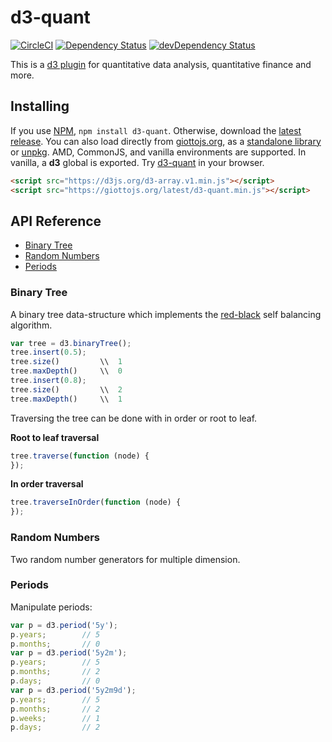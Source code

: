 # d3-quant

[![CircleCI](https://circleci.com/gh/quantmind/d3-quant.svg?style=svg)](https://circleci.com/gh/quantmind/d3-quant)
[![Dependency Status](https://david-dm.org/quantmind/d3-quant.svg)](https://david-dm.org/quantmind/d3-quant)
[![devDependency Status](https://david-dm.org/quantmind/d3-quant/dev-status.svg)](https://david-dm.org/quantmind/d3-quant#info=devDependencies)

This is a [d3 plugin](https://bost.ocks.org/mike/d3-plugin/) for quantitative
data analysis, quantitative finance and more.

## Installing

If you use [NPM](https://www.npmjs.com/package/d3-quant), ``npm install d3-quant``.
Otherwise, download the [latest release](https://github.com/quantmind/d3-quant/releases).
You can also load directly from [giottojs.org](https://giottojs.org),
as a [standalone library](https://giottojs.org/latest/d3-quant.js) or
[unpkg](https://unpkg.com/d3-quant/).
AMD, CommonJS, and vanilla environments are supported. In vanilla, a **d3** global is exported.
Try [d3-quant](https://runkit.com/npm/d3-quant) in your browser.
```html
<script src="https://d3js.org/d3-array.v1.min.js"></script>
<script src="https://giottojs.org/latest/d3-quant.min.js"></script>
```

## API Reference

* [Binary Tree]
* [Random Numbers]
* [Periods]


### Binary Tree

A binary tree data-structure which implements the [red-black](https://en.wikipedia.org/wiki/Red%E2%80%93black_tree)
self balancing algorithm.
```javascript
var tree = d3.binaryTree();
tree.insert(0.5);
tree.size()         \\  1
tree.maxDepth()     \\  0
tree.insert(0.8);
tree.size()         \\  2
tree.maxDepth()     \\  1
```

Traversing the tree can be done with in order or root to leaf.

**Root to leaf traversal**
```javascript
tree.traverse(function (node) {
}); 
```

**In order traversal**
```javascript
tree.traverseInOrder(function (node) {
}); 
```

### Random Numbers

Two random number generators for multiple dimension.


### Periods

Manipulate periods:
```javascript
var p = d3.period('5y');
p.years;        // 5
p.months;       // 0
var p = d3.period('5y2m');
p.years;        // 5
p.months;       // 2
p.days;         // 0
var p = d3.period('5y2m9d');
p.years;        // 5
p.months;       // 2
p.weeks;        // 1
p.days;         // 2
```

[Binary Tree]: #binary-tree
[Random Numbers]: #random-numbers
[Periods]: #periods

